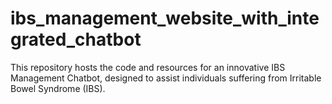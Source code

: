 # ibs_management_website_with_integrated_chatbot
This repository hosts the code and resources for an innovative IBS Management Chatbot, designed to assist individuals suffering from Irritable Bowel Syndrome (IBS).

